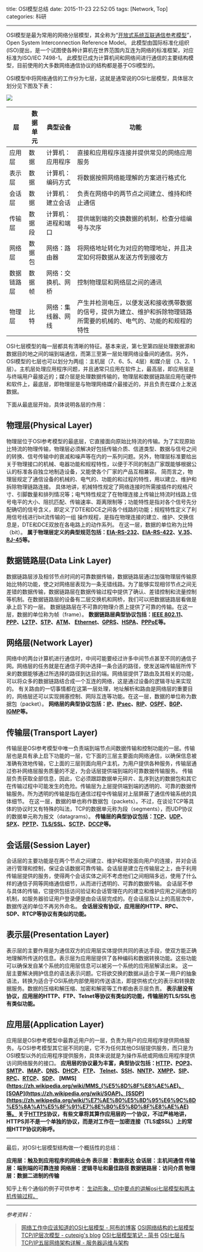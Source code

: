 title: OSI模型总结
date: 2015-11-23 22:52:05
tags: [Network, Top]
categories: 科研

---

OSI模型是最为常用的网络分层模型，其全称为“[开放式系统互联通信参考模型](https://zh.wikipedia.org/wiki/OSI%E6%A8%A1%E5%9E%8B)”，Open System Interconnection Reference Model。 此模型由国际标准化组织(ISO)提出，是一个试图使各种计算机在世界范围内互连为网络的标准框架，对应标准为ISO/IEC 7498-1。
此模型已成为计算机间和网络间进行通信的主要结构模型，目前使用的大多数网络通信协议的结构都是基于OSI模型的。 

OSI模型中将网络通信的工作分为七层，这就是通常说的OSI七层模型，具体层次划分见下图及下表：

<!--more-->

![](http://gmf.shengnengjin.cn/Web20160304200750.jpg)

| 层                       | 数据单元                   | 典型设备        | 功能 |
| ------------------------ | ------------------------- | -------------- | --- |
|应用层 |数据                  |计算机：应用程序  |直接和应用程序连接并提供常见的网络应用服务|
|表示层|数据                  |计算机：编码方式  |将数据按照网络能理解的方案进行格式化|
|会话层    |数据                  |计算机：建立会话  |负责在网络中的两节点之间建立、维持和终止通信|
|传输层  |数据段            |计算机：进程和端口|提供端到端的交换数据的机制，检查分组编号与次序|
|网络层    |数据包 |网络：路由器     |将网络地址转化为对应的物理地址，并且决定如何将数据从发送方传到接收方|
|数据链路层|数据帧         |网络：交换机、网桥|控制物理层和网络层之间的通讯|
|物理层    |比特                   |网络：集线器、网线|产生并检测电压，以便发送和接收携带数据的信号，提供为建立、维护和拆除物理链路所需要的机械的、电气的、功能的和规程的特性|

OSI七层模型的每一层都具有清晰的特征。基本来说，第七至第四层处理数据源和数据目的地之间的端到端通信，而第三至第一层处理网络设备间的通信。另外，OSI模型的七层也可以划分为两组：主机层（7、6、5、4层）和媒介层（3、2、1层）。主机层处理应用程序问题，并且通常只应用在软件上，最高层，即应用层是与终端用户最接近的；媒介层是处理数据传输的，物理层和数据链路层应用在硬件和软件上，最底层，即物理层是与物理网络媒介最接近的，并且负责在媒介上发送数据。 

下面从最底层开始，具体说明各层的作用：

## **物理层(Physical Layer)**
物理层位于OSI参考模型的最底层，它直接面向原始比特流的传输。为了实现原始比特流的物理传输，物理层必须解决好包括传输介质、信道类型、数据与信号之间的转换、信号传输中的衰减和噪声等在内的一系列问题。另外，物理层标准要给出关于物理接口的机械、电器功能和规程特性，以便于不同的制造厂家既能够根据公认的标准各自独立地制造设备，又能使各个厂家的产品互相兼容。
简而言之，物理层规定了通信设备的机械的、电气的、功能的和过程的特性，用以建立、维护和拆除物理链路连接。
具体地讲，机械特性规定了网络连接时所需接插件的规格尺寸、引脚数量和排列情况等；电气特性规定了在物理连接上传输比特流时线路上信号电平的大小、阻抗匹配、传输速率、距离限制等；功能特性是指对各个信号先分配确切的信号含义，即定义了DTE和DCE之间各个线路的功能；规程特性定义了利用信号线进行bit流传输的一组 操作规程，是指在物理连接的建立、维护、交换信息是，DTE和DCE双放在各电路上的动作系列。
在这一层，数据的单位称为比特（bit）。
**属于物理层定义的典型规范包括：[EIA-RS-232](https://zh.wikipedia.org/wiki/RS-232)、[EIA-RS-422](https://zh.wikipedia.org/wiki/EIA-422)、[V.35](http://baike.baidu.com/view/14873387.htm)、[RJ-45](https://zh.wikipedia.org/wiki/8P8C)等。**

## **数据链路层(Data Link Layer)** 
数据链路层涉及相邻节点时间的可靠数据传输，数据链路层通过加强物理层传输原始比特的功能，使之对网络层表现为一条无错线路。为了能够实现相邻节点之间无差错的数据传输，数据链路层在数据传输过程中提供了确认、差错控制和流量控制等机制。在数据链路层的设备有二层交换机和网桥，我们可以把数据链路层看做是承上启下的一层。
数据链路层在不可靠的物理介质上提供了可靠的传输。在这一层，数据的单位称为帧（frame）。
**数据链路层典型协议包括：[IEEE 802.11](https://zh.wikipedia.org/wiki/IEEE_802.11)、[PPP](https://zh.wikipedia.org/wiki/%E7%82%B9%E5%AF%B9%E7%82%B9%E5%8D%8F%E8%AE%AE)、[L2TP](https://zh.wikipedia.org/wiki/%E7%AC%AC%E4%BA%8C%E5%B1%82%E9%9A%A7%E9%81%93%E5%8D%8F%E8%AE%AE)、[STP](https://zh.wikipedia.org/wiki/%E7%94%9F%E6%88%90%E6%A0%91%E5%8D%8F%E8%AE%AE)、[ATM](https://zh.wikipedia.org/wiki/%E5%BC%82%E6%AD%A5%E4%BC%A0%E8%BE%93%E6%A8%A1%E5%BC%8F)、
[Ethernet](https://zh.wikipedia.org/wiki/%E4%BB%A5%E5%A4%AA%E7%BD%91)、[GPRS](https://zh.wikipedia.org/wiki/GPRS)、[HSPA](https://zh.wikipedia.org/wiki/%E9%AB%98%E9%80%9F%E5%B0%81%E5%8C%85%E5%AD%98%E5%8F%96)、[PPPoE](https://zh.wikipedia.org/wiki/PPPoE)等。**

## **网络层(Network Layer)**
网络中的两台计算机进行通信时，中间可能要经过许多中间节点甚至不同的通信子网。网络层的任务就是在通信子网中选择一条合适的路径，使发送端传输层所传下来的数据能够通过所选择的路径到达目的端。网络层提供了路由及其相关的功能，可以将众多的数据链路结合成一个互连的网络，这是通过设备的逻辑寻址来实现的。
有关路由的一切事情都在这第一层处理，地址解析和路由是网络层的重要目的，网络层还可以实现拥塞控制、网际互连等功能。在这一层，数据的单位称为数据包（packet）。
**网络层的典型协议包括：[IP](https://zh.wikipedia.org/wiki/%E7%BD%91%E9%99%85%E5%8D%8F%E8%AE%AE)、[IPsec](https://zh.wikipedia.org/wiki/IPsec)、[RIP](https://zh.wikipedia.org/wiki/%E8%B7%AF%E7%94%B1%E4%BF%A1%E6%81%AF%E5%8D%8F%E8%AE%AE)、[OSPF](https://zh.wikipedia.org/wiki/%E5%BC%80%E6%94%BE%E5%BC%8F%E6%9C%80%E7%9F%AD%E8%B7%AF%E5%BE%84%E4%BC%98%E5%85%88)、[BGP](https://zh.wikipedia.org/wiki/%E8%BE%B9%E7%95%8C%E7%BD%91%E5%85%B3%E5%8D%8F%E8%AE%AE)、[IGMP](https://zh.wikipedia.org/wiki/%E5%9B%A0%E7%89%B9%E7%BD%91%E7%BB%84%E7%AE%A1%E7%90%86%E5%8D%8F%E8%AE%AE)等。**

## **传输层(Transport Layer)**
传输层是OSI参考模型中唯一负责端到端节点间数据传输和控制功能的一层。传输层也是具有承上启下功能的一层，它下面的三层主要面向网络通信，以确保信息被准确有效地传输，它上面的三层则面向用户主机，为用户提供各种服务，传输层通过弥补网络层服务质量的不足，为会话层提供端到端的可靠数据传输服务。
传输层负责获取全部信息，因此，它必须跟踪数据单元碎片、乱序到达的数据包和其它在传输过程中可能发生的危险。传输层为上层提供端到端的透明的、可靠的数据传输服务。所为透明的传输是指在通信过程中传输层对上层屏蔽了通信传输系统的具体细节。
在这一层，数据的单也称作数据包（packets）。不过，在谈论TCP等具体的协议时又有特殊的叫法，TCP的数据单元称为段（segments），而UDP协议的数据单元称为报文（datagrams）。
**传输层的典型协议包括：[TCP](https://zh.wikipedia.org/wiki/%E4%BC%A0%E8%BE%93%E6%8E%A7%E5%88%B6%E5%8D%8F%E8%AE%AE)、[UDP](https://zh.wikipedia.org/wiki/%E7%94%A8%E6%88%B7%E6%95%B0%E6%8D%AE%E6%8A%A5%E5%8D%8F%E8%AE%AE)、[SPX](https://zh.wikipedia.org/wiki/%E5%BA%8F%E5%88%97%E5%88%86%E7%B5%84%E4%BA%A4%E6%8F%9B)、[PPTP](https://zh.wikipedia.org/wiki/%E9%BB%9E%E5%B0%8D%E9%BB%9E%E9%9A%A7%E9%81%93%E5%8D%94%E8%AD%B0)、[TLS/SSL](https://zh.wikipedia.org/wiki/%E5%82%B3%E8%BC%B8%E5%B1%A4%E5%AE%89%E5%85%A8%E5%8D%94%E8%AD%B0)、[SCTP](https://zh.wikipedia.org/wiki/%E6%B5%81%E6%8E%A7%E5%88%B6%E4%BC%A0%E8%BE%93%E5%8D%8F%E8%AE%AE)、[DCCP](https://zh.wikipedia.org/wiki/%E6%95%B0%E6%8D%AE%E6%8B%A5%E5%A1%9E%E6%8E%A7%E5%88%B6%E5%8D%8F%E8%AE%AE)等。**

## **会话层(Session Layer)**
会话层的主要功能是在两个节点之间建立、维护和释放面向用户的连接，并对会话进行管理和控制，保证会话数据可靠传输。会话层是建立在传输层之上，由于利用传输层提供的服务，使得两个会话实体之间不考虑他们之间相隔多远，使用了什么样的通信子网等网络通信细节，从而进行透明的、可靠的数据传输。
会话层不参与具体的传输，它提供包括访问验证和会话管理在内的建立和维护应用之间通信的机制，如服务器验证用户登录便是由会话层完成的。在会话层及以上的高层次中，数据传送的单位不再另外命名。
**会话层没有协议，应用层的HTTP、RPC、SDP、RTCP等协议有类似的功能。**

## **表示层(Presentation Layer)**
表示层的主要作用是为通信双方的应用层实体提供共同的表达手段，使双方能正确地理解所传送的信息。表示层为应用层提供了各种编码和数据转换功能。这些功能可以确保发自某个系统的应用层信息可以被另一个系统的应用层解读出来。
这一层主要解决拥护信息的语法表示问题。它将欲交换的数据从适合于某一用户的抽象语法，转换为适合于OSI系统内部使用的传送语法，即提供格式化的表示和转换数据服务。数据的压缩和解压缩、加密和解密等工作都由表示层负责。
**表示层没有协议，应用层的HTTP、FTP、Telnet等协议有类似的功能，传输层的TLS/SSL也有类似功能。**

## **应用层(Application Layer)**
应用层是OSI参考模型中最靠近用户的一层，负责为用户的应用程序提供网络服务。与OSI参考模型其它层不同的是，它不为任何其他OSI层提供服务，而只是为OSI模型以外的应用程序提供服务，具体来说就是为操作系统或网络应用程序提供访问网络服务的接口。
**应用层的协议最为丰富，典型协议包括：[HTTP](https://zh.wikipedia.org/wiki/%E8%B6%85%E6%96%87%E6%9C%AC%E4%BC%A0%E8%BE%93%E5%8D%8F%E8%AE%AE)、[POP3](https://zh.wikipedia.org/wiki/%E9%83%B5%E5%B1%80%E5%8D%94%E5%AE%9A)、[SMTP](https://zh.wikipedia.org/wiki/%E7%AE%80%E5%8D%95%E9%82%AE%E4%BB%B6%E4%BC%A0%E8%BE%93%E5%8D%8F%E8%AE%AE)、[IMAP](https://zh.wikipedia.org/wiki/IMAP)、[DNS](https://zh.wikipedia.org/wiki/%E5%9F%9F%E5%90%8D%E7%B3%BB%E7%BB%9F)、[DHCP](https://zh.wikipedia.org/wiki/%E5%8A%A8%E6%80%81%E4%B8%BB%E6%9C%BA%E8%AE%BE%E7%BD%AE%E5%8D%8F%E8%AE%AE)、[FTP](https://zh.wikipedia.org/wiki/%E6%96%87%E4%BB%B6%E4%BC%A0%E8%BE%93%E5%8D%8F%E8%AE%AE)、
[Telnet](https://zh.wikipedia.org/wiki/Telnet)、[SSH](https://zh.wikipedia.org/wiki/Secure_Shell)、[NNTP](https://zh.wikipedia.org/wiki/%E7%B6%B2%E8%B7%AF%E6%96%B0%E8%81%9E%E5%82%B3%E8%BC%B8%E5%8D%94%E8%AD%B0)、[XMPP](https://zh.wikipedia.org/wiki/XMPP)、[SIP](https://zh.wikipedia.org/wiki/%E4%BC%9A%E8%AF%9D%E5%8F%91%E8%B5%B7%E5%8D%8F%E8%AE%AE)、[RPC](https://zh.wikipedia.org/wiki/%E8%BF%9C%E7%A8%8B%E8%BF%87%E7%A8%8B%E8%B0%83%E7%94%A8)、[RTCP](https://zh.wikipedia.org/wiki/%E5%AE%9E%E6%97%B6%E4%BC%A0%E8%BE%93%E6%8E%A7%E5%88%B6%E5%8D%8F%E8%AE%AE)、[SDP](https://zh.wikipedia.org/wiki/%E4%BC%9A%E8%AF%9D%E6%8F%8F%E8%BF%B0%E5%8D%8F%E8%AE%AE)、
[MMS](https://zh.wikipedia.org/wiki/MMS_(%E5%8D%8F%E8%AE%AE)、[SOAP](https://zh.wikipedia.org/wiki/SOAP)、[SSDP](https://zh.wikipedia.org/wiki/%E7%AE%80%E5%8D%95%E6%9C%8D%E5%8A%A1%E5%8F%91%E7%8E%B0%E5%8D%8F%E8%AE%AE)等。
关于[HTTPS](https://zh.wikipedia.org/wiki/%E8%B6%85%E6%96%87%E6%9C%AC%E4%BC%A0%E8%BE%93%E5%AE%89%E5%85%A8%E5%8D%8F%E8%AE%AE)协议，有些文章将其算作应用层的一个协议，不过严格地讲，HTTPS并不是一个单独的协议，而是对工作在一加密连接（TLS或SSL）上的常规HTTP协议的称呼。**

----------

最后，对OSI七层模型结构做一个概括性的总结：

**应用层：触及到应用程序的网络业务
表示层：数据表达
会话层：主机间通信
传输层：端到端的可靠连接
网络层：逻辑寻址和最佳路径
数据链路层：访问介质
物理层：数据二进制的传输**

知乎上有个通俗的例子可供参考：
[生动形象，切中要点的讲解osi七层模型和两主机传输过程。](http://www.zhihu.com/question/24002080)

----------

*参考资料：*
> [网络工作中应该知道的OSI七层模型 - 阿布的博客](http://www.abuve.com/article/14/)
> [OSI网络结构的七层模型 TCP/IP层次模型 - cutepig's blog](http://www.cnblogs.com/cutepig/archive/2007/10/11/921427.html)
> [OSI七层模型笔记 - 简书](http://www.jianshu.com/p/ef5703f65369)
> [OSI七层与TCP/IP五层网络架构详解 -  服务器运维与架构](http://www.ha97.com/3215.html)








